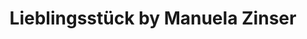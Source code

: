 ---
title: "Lieblingsstück by Manuela Zinser"
url: /stuttgart/lieblingsstueck-by-manuela-zinser/
shop: Kleidung
---